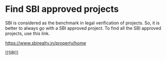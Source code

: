 # Find SBI approved projects

SBI is considered as the benchmark in legal verification of projects. So, it is better to always go with a SBI approved project. To find all the SBI approved projects, use this link.

https://www.sbirealty.in/property/home

[[SBI]]